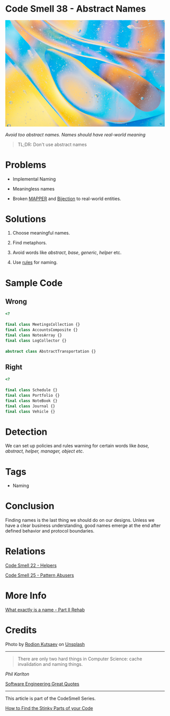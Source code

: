 # Code Smell 38 - Abstract Names

![Code Smell 38 - Abstract Names](Code%20Smell%2038%20-%20Abstract%20Names.jpg)

*Avoid too abstract names. Names should have real-world meaning*

> TL;DR: Don't use abstract names

# Problems

- Implemental Naming

- Meaningless names

- Broken [MAPPER](https://github.com/mcsee/Software-Design-Articles/tree/main/Articles/Theory/What%20is%20(wrong%20with)%20software/readme.md) and [Bijection](https://github.com/mcsee/Software-Design-Articles/tree/main/Articles/Theory/The%20One%20and%20Only%20Software%20Design%20Principle/readme.md) to real-world entities.

# Solutions

1. Choose meaningful names.

2. Find metaphors.

3. Avoid words like *abstract*, *base*, *generic*, *helper* etc.

4. Use [rules](https://github.com/mcsee/Software-Design-Articles/tree/main/Articles/Theory/What%20exactly%20is%20a%20name%20-%20Part%20II%20Rehab/readme.md) for naming.

# Sample Code

## Wrong

[Gist Url]: # (https://gist.github.com/mcsee/568bc61348f648e3e0db8434b59b92a2)
```php
<?

final class MeetingsCollection {}
final class AccountsComposite {}
final class NotesArray {}
final class LogCollector {}

abstract class AbstractTransportation {}
```

## Right

[Gist Url]: # (https://gist.github.com/mcsee/106a64e384b1348dea8b1d486b4bacc5)
```php
<?

final class Schedule {}
final class Portfolio {}
final class NoteBook {}
final class Journal {}
final class Vehicle {}
```

# Detection

We can set up policies and rules warning for certain words like *base, abstract, helper, manager, object etc*.

# Tags

- Naming

# Conclusion

Finding names is the last thing we should do on our designs. Unless we have a clear business understanding, good names emerge at the end after defined behavior and protocol boundaries.

# Relations

[Code Smell 22 - Helpers](https://github.com/mcsee/Software-Design-Articles/tree/main/Articles/Code%20Smells/Code%20Smell%2022%20-%20Helpers/readme.md)

[Code Smell 25 - Pattern Abusers](https://github.com/mcsee/Software-Design-Articles/tree/main/Articles/Code%20Smells/Code%20Smell%2025%20-%20Pattern%20Abusers/readme.md)

# More Info

[What exactly is a name - Part II Rehab](https://github.com/mcsee/Software-Design-Articles/tree/main/Articles/Theory/What%20exactly%20is%20a%20name%20-%20Part%20II%20Rehab/readme.md)

# Credits

Photo by [Rodion Kutsaev](https://unsplash.com/@frostroomhead) on [Unsplash](https://unsplash.com/s/photos/abstract)

* * *

> There are only two hard things in Computer Science: cache invalidation and naming things.

_Phil Karlton_

[Software Engineering Great Quotes](https://github.com/mcsee/Software-Design-Articles/tree/main/Articles/Quotes/Software%20Engineering%20Great%20Quotes/readme.md)

* * *

This article is part of the CodeSmell Series.

[How to Find the Stinky Parts of your Code](https://github.com/mcsee/Software-Design-Articles/tree/main/Articles/Code%20Smells/How%20to%20Find%20the%20Stinky%20parts%20of%20your%20Code/readme.md)
